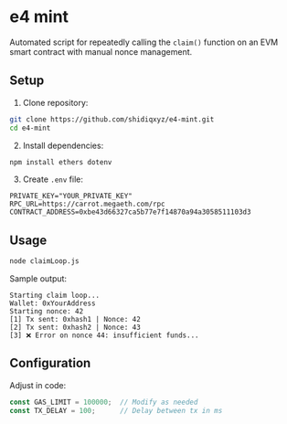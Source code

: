 # e4 mint

Automated script for repeatedly calling the `claim()` function on an EVM smart contract with manual nonce management.


## Setup
1. Clone repository:
```bash
git clone https://github.com/shidiqxyz/e4-mint.git
cd e4-mint
```

2. Install dependencies:
```bash
npm install ethers dotenv
```

3. Create `.env` file:
```env
PRIVATE_KEY="YOUR_PRIVATE_KEY"
RPC_URL=https://carrot.megaeth.com/rpc
CONTRACT_ADDRESS=0xbe43d66327ca5b77e7f14870a94a3058511103d3
```

## Usage
```bash
node claimLoop.js
```

Sample output:
```
Starting claim loop...
Wallet: 0xYourAddress
Starting nonce: 42
[1] Tx sent: 0xhash1 | Nonce: 42
[2] Tx sent: 0xhash2 | Nonce: 43
[3] ❌ Error on nonce 44: insufficient funds...
```

## Configuration
Adjust in code:
```javascript
const GAS_LIMIT = 100000;  // Modify as needed
const TX_DELAY = 100;      // Delay between tx in ms
```
